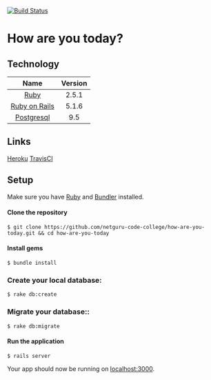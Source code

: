 [![Build Status](https://travis-ci.org/netguru-code-college/how-are-you-today.svg?branch=master)](https://travis-ci.org/netguru-code-college/how-are-you-today)

# How are you today?

## Technology

| Name |  Version |
| :--: | :---: |
| [Ruby](https://www.ruby-lang.org) | 2.5.1 |
| [Ruby on Rails](http://www.rubyonrails.org/) | 5.1.6 |
| [Postgresql](https://www.postgresql.org/) | 9.5 |

## Links

[Heroku](https://how-are-you-today-app.herokuapp.com/)
[TravisCI](https://travis-ci.org/netguru-code-college/how-are-you-today)

## Setup

Make sure you have [Ruby](https://www.ruby-lang.org) and [Bundler](http://bundler.io) installed.

#### Clone the repository

    $ git clone https://github.com/netguru-code-college/how-are-you-today.git && cd how-are-you-today

#### Install gems

    $ bundle install

### Create your local database: 

    $ rake db:create
    
### Migrate your database:: 

    $ rake db:migrate
    
#### Run the application

    $ rails server

Your app should now be running on [localhost:3000](http://localhost:3000).


